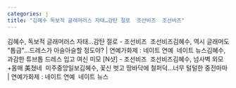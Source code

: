 ```yaml
---
categories: j
title: "김혜수 독보적 글래머러스 자태…감탄 절로  조선비즈  조선비즈"
---
```

김혜수, 독보적 글래머러스 자태…감탄 절로 - 조선비즈&nbsp;&nbsp;조선비즈김혜수, 역시 글래머도 "톱급"…드레스가 아슬아슬할 정도야? | 연예가화제 : 네이트 연예&nbsp;&nbsp;네이트 뉴스김혜수, 과감한 튜브톱 드레스 입고 여신 미모 [N샷] - 조선비즈&nbsp;&nbsp;조선비즈김혜수, 넘사벽 외모+몸매 美쳤네&nbsp;&nbsp;미주중앙일보김혜수, 꽃신 벗고 땅바닥에 철퍼덕…너무 털털한 중전마마 | 연예가화제 : 네이트 연예&nbsp;&nbsp;네이트 뉴스